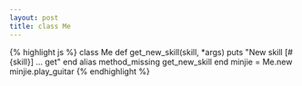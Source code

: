 ```yaml
---
layout: post
title: class Me
---
```

{% highlight js %}
class Me
  def get_new_skill(skill, *args)
    puts "New skill [#{skill}] ... get"
  end
  alias method_missing get_new_skill
end
minjie = Me.new
minjie.play_guitar
{% endhighlight %}
